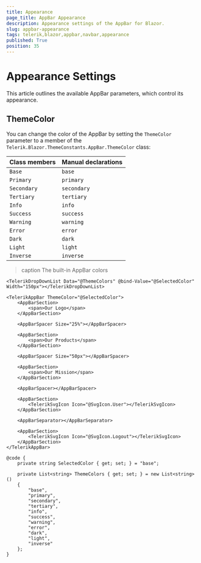 ```yaml
---
title: Appearance
page_title: AppBar Appearance
description: Appearance settings of the AppBar for Blazor.
slug: appbar-appearance
tags: telerik,blazor,appbar,navbar,appearance
published: True
position: 35
---
```


# Appearance Settings

This article outlines the available AppBar parameters, which control its appearance.

## ThemeColor

You can change the color of the AppBar by setting the `ThemeColor` parameter to a member of the `Telerik.Blazor.ThemeConstants.AppBar.ThemeColor` class:

| Class members | Manual declarations |
|---------------|--------|
| `Base` | `base`   |
| `Primary` | `primary`|
| `Secondary` | `secondary`|
| `Tertiary` | `tertiary`|
| `Info` | `info`   |
| `Success` | `success`|
| `Warning` | `warning`|
| `Error` | `error`  |
| `Dark` | `dark`   |
| `Light` | `light`  |
| `Inverse` | `inverse`|

>caption The built-in AppBar colors

````RAZOR
<TelerikDropDownList Data="@ThemeColors" @bind-Value="@SelectedColor" Width="150px"></TelerikDropDownList>

<TelerikAppBar ThemeColor="@SelectedColor">
    <AppBarSection>
        <span>Our Logo</span>
    </AppBarSection>

    <AppBarSpacer Size="25%"></AppBarSpacer>

    <AppBarSection>
        <span>Our Products</span>
    </AppBarSection>

    <AppBarSpacer Size="50px"></AppBarSpacer>

    <AppBarSection>
        <span>Our Mission</span>
    </AppBarSection>

    <AppBarSpacer></AppBarSpacer>

    <AppBarSection>
        <TelerikSvgIcon Icon="@SvgIcon.User"></TelerikSvgIcon>
    </AppBarSection>

    <AppBarSeparator></AppBarSeparator>

    <AppBarSection>
        <TelerikSvgIcon Icon="@SvgIcon.Logout"></TelerikSvgIcon>
    </AppBarSection>
</TelerikAppBar>

@code {
    private string SelectedColor { get; set; } = "base";

    private List<string> ThemeColors { get; set; } = new List<string>()
    {
        "base",
        "primary",
        "secondary",
        "tertiary",
        "info",
        "success",
        "warning",
        "error",
        "dark",
        "light",
        "inverse"
    };
}
````